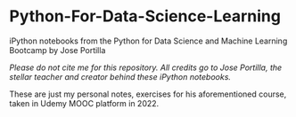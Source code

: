 # Python-For-Data-Science-Learning
iPython notebooks from the Python for Data Science and Machine Learning Bootcamp by Jose Portilla

*Please do not cite me for this repository. All credits go to Jose Portilla, the stellar teacher and creator behind these iPython notebooks.*

These are just my personal notes, exercises for his aforementioned course, taken in Udemy MOOC platform in 2022.
